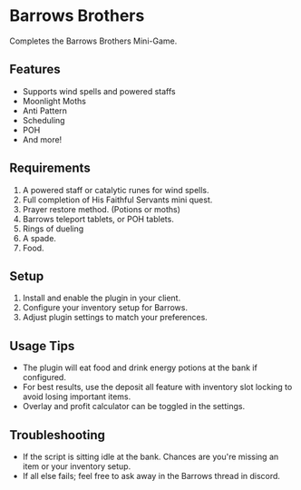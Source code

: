 # Barrows Brothers

Completes the Barrows Brothers Mini-Game.

## Features
- Supports wind spells and powered staffs
- Moonlight Moths
- Anti Pattern
- Scheduling
- POH
- And more!


## Requirements
1. A powered staff or catalytic runes for wind spells.
2. Full completion of His Faithful Servants mini quest.
3. Prayer restore method. (Potions or moths)
4. Barrows teleport tablets, or POH tablets.
5. Rings of dueling
6. A spade.
7. Food.

## Setup
1. Install and enable the plugin in your client.
2. Configure your inventory setup for Barrows.
3. Adjust plugin settings to match your preferences.

## Usage Tips
- The plugin will eat food and drink energy potions at the bank if configured.
- For best results, use the deposit all feature with inventory slot locking to avoid losing important items.
- Overlay and profit calculator can be toggled in the settings.

## Troubleshooting
- If the script is sitting idle at the bank. Chances are you're missing an item or your inventory setup.
- If all else fails; feel free to ask away in the Barrows thread in discord. 